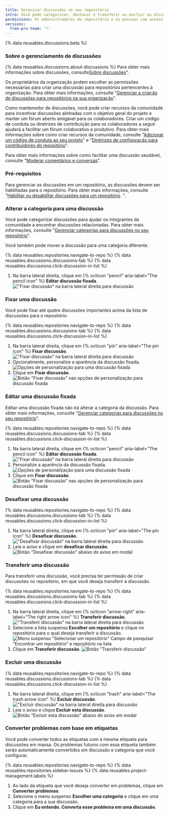 ```yaml
---
title: Gerenciar discussões no seu repositório
intro: Você pode categorizar, destacar e transferir ou excluir as discussões de um repositório.
permissions: Os administradores do repositório e as pessoas com acesso superior ou de gravação a um repositório podem gerenciar discussões no repositório.
versions:
  free-pro-team: '*'
---
```


{% data reusables.discussions.beta %}

### Sobre o gerenciamento de discussões

{% data reusables.discussions.about-discussions %} Para obter mais informações sobre discussões, consulte[Sobre discussões](/discussions/collaborating-with-your-community-using-discussions/about-discussions)".

Os proprietários da organização podem escolher as permissões necessárias para criar uma discussão para repositórios pertencentes à organização. Para obter mais informações, consulte "[Gerenciar a criação de discussões para repositórios na sua organização](/github/setting-up-and-managing-organizations-and-teams/managing-discussion-creation-for-repositories-in-your-organization)".

Como mantenedor de discussões, você pode criar recursos da comunidade para incentivar discussões alinhadas com o objetivo geral do projeto e manter um fórum aberto amigável para os colaboradores. Criar um código de conduta ou diretrizes de contribuição para os colaboradores a seguir ajudará a facilitar um fórum colaborativo e produtivo. Para obter mais informações sobre como criar recursos da comunidade, consulte "[Adicionar um código de conduta ao seu projeto](/github/building-a-strong-community/adding-a-code-of-conduct-to-your-project)" e "[Diretrizes de configuração para contribuidores do repositório](/github/building-a-strong-community/setting-guidelines-for-repository-contributors)".

Para obter mais informações sobre como facilitar uma discussão saudável, consulte "[Moderar comentários e conversas](/github/building-a-strong-community/moderating-comments-and-conversations)".

### Pré-requisitos

Para gerenciar as discussões em um repositório, as discussões devem ser habilitadas para o repositório. Para obter mais informações, consulte "[Habilitar ou desabilitar discussões para um repositório](/github/administering-a-repository/enabling-or-disabling-github-discussions-for-a-repository). ".

### Alterar a categoria para uma discussão

Você pode categorizar discussões para ajudar os integrantes da comunidade a encontrar discussões relacionadas. Para obter mais informações, consulte "[Gerenciar categorias para discussões no seu repositório](/discussions/managing-discussions-for-your-community/managing-categories-for-discussions-in-your-repository)".

Você também pode mover a discussão para uma categoria diferente.

{% data reusables.repositories.navigate-to-repo %}
{% data reusables.discussions.discussions-tab %}
{% data reusables.discussions.click-discussion-in-list %}
1. Na barra lateral direita, clique em {% octicon "pencil" aria-label="The pencil icon" %} **Editar discussão fixada**. !["Fixar discussão" na barra lateral direita para discussão](/assets/images/help/discussions/click-edit-pinned-discussion.png)

### Fixar uma discussão

Você pode fixar até quatro discussões importantes acima da lista de discussões para o repositório.

{% data reusables.repositories.navigate-to-repo %}
{% data reusables.discussions.discussions-tab %}
{% data reusables.discussions.click-discussion-in-list %}
1. Na barra lateral direita, clique em {% octicon "pin" aria-label="The pin icon" %} **Fixar discussão**. !["Fixar discussão" na barra lateral direita para discussão](/assets/images/help/discussions/click-pin-discussion.png)
1. Opcionalmente, personalize a aparência da discussão fixada. ![Opções de personalização para uma discussão fixada](/assets/images/help/discussions/customize-pinned-discussion.png)
1. Clique em **Fixar discussão**. ![Botão "Fixar discussão" nas opções de personalização para discussão fixada](/assets/images/help/discussions/click-pin-discussion-button.png)

### Editar uma discussão fixada

Editar uma discussão fixada não irá alterar a categoria da discussão. Para obter mais informações, consulte "[Gerenciar categorias para discussões no seu repositório](/discussions/managing-discussions-for-your-community/managing-categories-for-discussions-in-your-repository)".

{% data reusables.repositories.navigate-to-repo %}
{% data reusables.discussions.discussions-tab %}
{% data reusables.discussions.click-discussion-in-list %}
1. Na barra lateral direita, clique em {% octicon "pencil" aria-label="The pencil icon" %} **Editar discussão fixada**. !["Fixar discussão" na barra lateral direita para discussão](/assets/images/help/discussions/click-edit-pinned-discussion.png)
1. Personalize a aparência da discussão fixada. ![Opções de personalização para uma discussão fixada](/assets/images/help/discussions/customize-pinned-discussion.png)
1. Clique em **Fixar discussão**. ![Botão "Fixar discussão" nas opções de personalização para discussão fixada](/assets/images/help/discussions/click-pin-discussion-button.png)

### Desafixar uma discussão

{% data reusables.repositories.navigate-to-repo %}
{% data reusables.discussions.discussions-tab %}
{% data reusables.discussions.click-discussion-in-list %}
1. Na barra lateral direita, clique em {% octicon "pin" aria-label="The pin icon" %} **Desafixar discussão**. !["Desafixar discussão" na barra lateral direita para discussão](/assets/images/help/discussions/click-unpin-discussion.png)
1. Leia o aviso e clique em **desafixar discussão**. ![Botão "Desafixar discussão" abaixo do aviso em modal](/assets/images/help/discussions/click-unpin-discussion-button.png)

### Transferir uma discussão

Para transferir uma discussão, você precisa ter permissão de criar discussões no repositório, em que você deseja transferir a discussão.

{% data reusables.repositories.navigate-to-repo %}
{% data reusables.discussions.discussions-tab %}
{% data reusables.discussions.click-discussion-in-list %}
1. Na barra lateral direita, clique em {% octicon "arrow-right" aria-label="The right arrow icon" %} **Transferir discussão**. !["Transferir discussão" na barra lateral direita para discussão](/assets/images/help/discussions/click-transfer-discussion.png)
1. Selecione a lista suspensa **Escolher um repositório** e clique no repositório para o qual deseja transferir a discussão. ![Menu suspenso "Selecionar um repositório" Campo de pesquisar "Encontrar um repositório" e repositório na lista](/assets/images/help/discussions/use-choose-a-repository-drop-down.png)
1. Clique em **Transferir discussão**. ![Botão "Transferir discussão"](/assets/images/help/discussions/click-transfer-discussion-button.png)

### Excluir uma discussão

{% data reusables.repositories.navigate-to-repo %}
{% data reusables.discussions.discussions-tab %}
{% data reusables.discussions.click-discussion-in-list %}
1. Na barra lateral direita, clique em {% octicon "trash" aria-label="The trash arrow icon" %} **Excluir discussão**. !["Excluir discussão" na barra lateral direita para discussão](/assets/images/help/discussions/click-delete-discussion.png)
1. Leia o aviso e clique **Excluir esta discussão**. ![Botão "Excluir esta discussão" abaixo do aviso em modal](/assets/images/help/discussions/click-delete-this-discussion-button.png)

### Converter problemas com base em etiquetas

Você pode converter todos as etiquetas com a mesma etiqueta para discussões em massa. Os problemas futuros com essa etiqueta também serão automaticamente convertidos em discussão e categoria que você configurar.

{% data reusables.repositories.navigate-to-repo %}
{% data reusables.repositories.sidebar-issues %}
{% data reusables.project-management.labels %}
1. Ao lado da etiqueta que você deseja converter em problemas, clique em **Converter problemas**.
1. Selecione o menu suspenso **Escolher uma categoria** e clique em uma categoria para a sua discussão.
1. Clique em **Eu entendo. Converta esse problema em uma discussão**.

